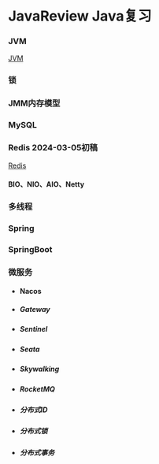 # JavaReview Java复习

### JVM
[JVM](https://viewer.diagrams.net/?tags=%7B%7D&target=blank&highlight=0000ff&layers=1&nav=1&title=JVM.drawio#Uhttps%3A%2F%2Fraw.githubusercontent.com%2F3anLouYouGu1%2FJavaReview%2Fmain%2F10.JVM%2FJVM.drawio)

### 锁

### JMM内存模型

### MySQL

### Redis 2024-03-05初稿
[Redis](https://app.diagrams.net/?src=about#H3anLouYouGu1%2FJavaReview%2Fmain%2F50.Redis%2FRedis.drawio#%7B%22pageId%22%3A%2265bKbwKjN0q9PuXdiJOc%22%7D)

#### BIO、NIO、AIO、Netty

### 多线程

### Spring

### SpringBoot

### 微服务
-   #### Nacos

- ##### Gateway

- ##### Sentinel

- ##### Seata

- ##### Skywalking

- ##### RocketMQ

- ##### 分布式ID

- ##### 分布式锁

- ##### 分布式事务

  

  #### 

  #### 

  #### 

  #### 

  #### 

  #### 

  #### 
